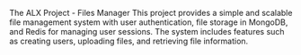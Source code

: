The ALX Project - Files Manager
This project provides a simple and scalable file management system with user authentication, file storage in MongoDB, and Redis for managing user sessions. The system includes features such as creating users, uploading files, and retrieving file information.
